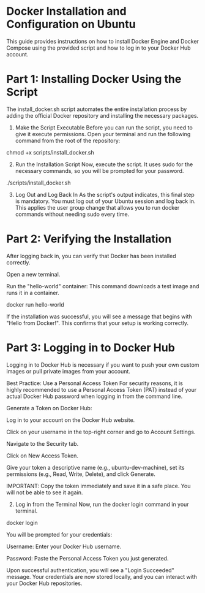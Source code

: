 # Docker Installation and Configuration on Ubuntu
This guide provides instructions on how to install Docker Engine and Docker Compose using the provided script and how to log in to your Docker Hub account.

# Part 1: Installing Docker Using the Script
The install_docker.sh script automates the entire installation process by adding the official Docker repository and installing the necessary packages.

1. Make the Script Executable
Before you can run the script, you need to give it execute permissions. Open your terminal and run the following command from the root of the repository:

chmod +x scripts/install_docker.sh

2. Run the Installation Script
Now, execute the script. It uses sudo for the necessary commands, so you will be prompted for your password.

./scripts/install_docker.sh

3. Log Out and Log Back In
As the script's output indicates, this final step is mandatory. You must log out of your Ubuntu session and log back in. This applies the user group change that allows you to run docker commands without needing sudo every time.

# Part 2: Verifying the Installation
After logging back in, you can verify that Docker has been installed correctly.

Open a new terminal.

Run the "hello-world" container:
This command downloads a test image and runs it in a container.

docker run hello-world

If the installation was successful, you will see a message that begins with "Hello from Docker!". This confirms that your setup is working correctly.

# Part 3: Logging in to Docker Hub
Logging in to Docker Hub is necessary if you want to push your own custom images or pull private images from your account.

Best Practice: Use a Personal Access Token
For security reasons, it is highly recommended to use a Personal Access Token (PAT) instead of your actual Docker Hub password when logging in from the command line.

Generate a Token on Docker Hub:

Log in to your account on the Docker Hub website.

Click on your username in the top-right corner and go to Account Settings.

Navigate to the Security tab.

Click on New Access Token.

Give your token a descriptive name (e.g., ubuntu-dev-machine), set its permissions (e.g., Read, Write, Delete), and click Generate.

IMPORTANT: Copy the token immediately and save it in a safe place. You will not be able to see it again.

2. Log in from the Terminal
Now, run the docker login command in your terminal.

docker login

You will be prompted for your credentials:

Username: Enter your Docker Hub username.

Password: Paste the Personal Access Token you just generated.

Upon successful authentication, you will see a "Login Succeeded" message. Your credentials are now stored locally, and you can interact with your Docker Hub repositories.